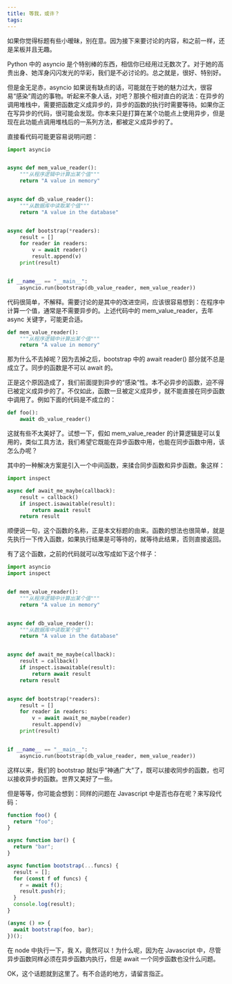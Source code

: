 ```yaml
---
title: 等我，或许？
tags:
---
```


如果你觉得标题有些小暧昧，别在意。因为接下来要讨论的内容，和之前一样，还是呆板并且无趣。

Python 中的 asyncio 是个特别棒的东西，相信你已经用过无数次了。对于她的高贵出身、她浑身闪闪发光的华彩，我们是不必讨论的。总之就是，很好、特别好。

但是金无足赤，asyncio 如果说有缺点的话，可能就在于她的魅力过大，很容易“感染”周边的事物。听起来不象人话，对吧？那换个相对直白的说法：在异步的调用堆栈中，需要把函数定义成异步的，异步的函数的执行时需要等待。如果你正在写异步的代码，很可能会发现。你本来只是打算在某个功能点上使用异步，但是现在此功能点调用堆栈后的一系列方法，都被定义成异步的了。

直接看代码可能更容易说明问题：

```python
import asyncio


async def mem_value_reader():
    """从程序逻辑中计算出某个值"""
    return "A value in memory"


async def db_value_reader():
    """从数据库中读取某个值"""
    return "A value in the database"


async def bootstrap(*readers):
    result = []
    for reader in readers:
        v = await reader()
        result.append(v)
    print(result)


if __name__ == "__main__":
    asyncio.run(bootstrap(db_value_reader, mem_value_reader))
```

代码很简单，不解释。需要讨论的是其中的改进空间，应该很容易想到：在程序中计算一个值，通常是不需要异步的。上述代码中的 mem_value_reader，去年 async 关键字，可能更合适。

```python
def mem_value_reader():
    """从程序逻辑中计算出某个值"""
    return "A value in memory"
```

那为什么不去掉呢？因为去掉之后，bootstrap 中的 await reader() 部分就不总是成立了。同步的函数是不可以 await 的。

正是这个原因造成了，我们前面提到异步的“感染”性。本不必异步的函数，迫不得已被定义成异步的了。不仅如此，函数一旦被定义成异步，就不能直接在同步函数中调用了。例如下面的代码是不成立的：

```python
def foo():
    await db_value_reader()
```

这就有些不太美好了。试想一下，假如 mem_value_reader 的计算逻辑是可以复用的，类似工具方法，我们希望它既能在异步函数中用，也能在同步函数中用，该怎么办呢？

其中的一种解决方案是引入一个中间函数，来揉合同步函数和异步函数。象这样：

```python
import inspect

async def await_me_maybe(callback):
    result = callback()
    if inspect.isawaitable(result):
        return await result
    return result
```

顺便说一句，这个函数的名称，正是本文标题的由来。函数的想法也很简单，就是先执行一下传入函数，如果执行结果是可等待的，就等待此结果，否则直接返回。

有了这个函数，之前的代码就可以改写成如下这个样子：

```python
import asyncio
import inspect


def mem_value_reader():
    """从程序逻辑中计算出某个值"""
    return "A value in memory"


async def db_value_reader():
    """从数据库中读取某个值"""
    return "A value in the database"


async def await_me_maybe(callback):
    result = callback()
    if inspect.isawaitable(result):
        return await result
    return result


async def bootstrap(*readers):
    result = []
    for reader in readers:
        v = await await_me_maybe(reader)
        result.append(v)
    print(result)


if __name__ == "__main__":
    asyncio.run(bootstrap(db_value_reader, mem_value_reader))
```

这样以来，我们的 bootstrap 就似乎“神通广大”了，既可以接收同步的函数，也可以接收异步的函数。世界又美好了一些。

但是等等，你可能会想到：同样的问题在 Javascript 中是否也存在呢？来写段代码：

```javascript
function foo() {
  return "foo";
}

async function bar() {
  return "bar";
}

async function bootstrap(...funcs) {
  result = [];
  for (const f of funcs) {
    r = await f();
    result.push(r);
  }
  console.log(result);
}

(async () => {
  await bootstrap(foo, bar);
})();
```

在 node 中执行一下，我 X，竟然可以！为什么呢，因为在 Javascript 中，尽管异步函数同样必须在异步函数内执行，但是 await 一个同步函数也没什么问题。

OK，这个话题就到这里了。有不合适的地方，请留言指正。
